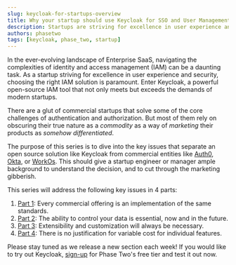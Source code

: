 ```yaml
---
slug: keycloak-for-startups-overview
title: Why your startup should use Keycloak for SSO and User Management
description: Startups are striving for excellence in user experience and security, while simultaneously focusing on their core competencies. That means picking the best tools that expedite their time to market, with as few compromises as possible. Learn why Keycloak excels where commercial solutions fail.
authors: phasetwo
tags: [keycloak, phase_two, startup]
---
```


In the ever-evolving landscape of Enterprise SaaS, navigating the complexities of identity and access management (IAM) can be a daunting task. As a startup striving for excellence in user experience and security, choosing the right IAM solution is paramount. Enter Keycloak, a powerful open-source IAM tool that not only meets but exceeds the demands of modern startups.

<!--truncate-->

There are a glut of commercial startups that solve some of the core challenges of authentication and authorization. But most of them rely on obscuring their true nature as a _commodity_ as a way of _marketing_ their products as _somehow differentiated_.

The purpose of this series is to dive into the key issues that separate an open source solution like Keycloak from commercial entities like [Auth0](./2024-05-01-alternatives-auth0.md), [Okta](./2024-06-03-alternatives-okta.md), or [WorkOs](./2024-07-22-keycloak-vs-workos.md). This should give a startup engineer or manager ample background to understand the decision, and to cut through the marketing gibberish.

This series will address the following key issues in 4 parts:

1.  [Part 1](./2024-10-21-keycloak-for-startups-standards.md): Every commercial offering is an implementation of the same standards.
2.  [Part 2](./2024-10-28-keycloak-for-startups-data.md): The ability to control your data is essential, now and in the future.
3.  [Part 3](./2024-11-04-keycloak-for-startups-customization.md): Extensibility and customization will always be necessary.
4.  [Part 4](./2024-12-02-keycloak-for-startups-cost.md): There is no justification for variable cost for individual features.

Please stay tuned as we release a new section each week! If you would like to try out Keycloak, [sign-up](https://dash.phasetwo.io/) for Phase Two's free tier and test it out now.
